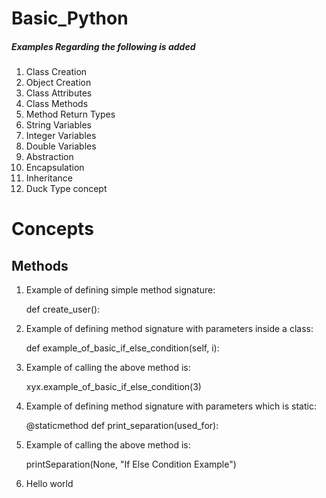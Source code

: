 # Basic_Python

##### Examples Regarding the following is added
1. Class Creation
2. Object Creation
3. Class Attributes
4. Class Methods
5. Method Return Types
6. String Variables
7. Integer Variables
8. Double Variables
9. Abstraction
10. Encapsulation
11. Inheritance
12. Duck Type concept


# Concepts
## Methods

1. Example of defining simple method signature:

   def create_user():
2. Example of defining method signature with parameters inside a class:
    
   
    def example_of_basic_if_else_condition(self, i):
3. Example of calling the above method is:

   
    xyx.example_of_basic_if_else_condition(3)
4. Example of defining method signature with parameters which is static:

   
    @staticmethod
    def print_separation(used_for):
5. Example of calling the above method is:


    printSeparation(None, "If Else Condition Example") 
6. Hello world
